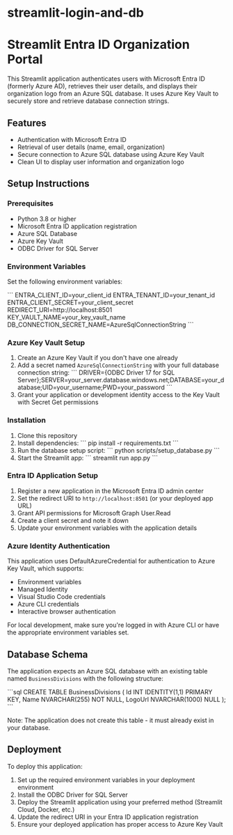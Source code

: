 # streamlit-login-and-db
# Streamlit Entra ID Organization Portal

This Streamlit application authenticates users with Microsoft Entra ID (formerly Azure AD), retrieves their user details, and displays their organization logo from an Azure SQL database. It uses Azure Key Vault to securely store and retrieve database connection strings.

## Features

- Authentication with Microsoft Entra ID
- Retrieval of user details (name, email, organization)
- Secure connection to Azure SQL database using Azure Key Vault
- Clean UI to display user information and organization logo

## Setup Instructions

### Prerequisites

- Python 3.8 or higher
- Microsoft Entra ID application registration
- Azure SQL Database
- Azure Key Vault
- ODBC Driver for SQL Server

### Environment Variables

Set the following environment variables:

\`\`\`
ENTRA_CLIENT_ID=your_client_id
ENTRA_TENANT_ID=your_tenant_id
ENTRA_CLIENT_SECRET=your_client_secret
REDIRECT_URI=http://localhost:8501
KEY_VAULT_NAME=your_key_vault_name
DB_CONNECTION_SECRET_NAME=AzureSqlConnectionString
\`\`\`

### Azure Key Vault Setup

1. Create an Azure Key Vault if you don't have one already
2. Add a secret named `AzureSqlConnectionString` with your full database connection string:
   \`\`\`
   DRIVER={ODBC Driver 17 for SQL Server};SERVER=your_server.database.windows.net;DATABASE=your_database;UID=your_username;PWD=your_password
   \`\`\`
3. Grant your application or development identity access to the Key Vault with Secret Get permissions

### Installation

1. Clone this repository
2. Install dependencies:
   \`\`\`
   pip install -r requirements.txt
   \`\`\`
3. Run the database setup script:
   \`\`\`
   python scripts/setup_database.py
   \`\`\`
4. Start the Streamlit app:
   \`\`\`
   streamlit run app.py
   \`\`\`

### Entra ID Application Setup

1. Register a new application in the Microsoft Entra ID admin center
2. Set the redirect URI to `http://localhost:8501` (or your deployed app URL)
3. Grant API permissions for Microsoft Graph User.Read
4. Create a client secret and note it down
5. Update your environment variables with the application details

### Azure Identity Authentication

This application uses DefaultAzureCredential for authentication to Azure Key Vault, which supports:

- Environment variables
- Managed Identity
- Visual Studio Code credentials
- Azure CLI credentials
- Interactive browser authentication

For local development, make sure you're logged in with Azure CLI or have the appropriate environment variables set.

## Database Schema

The application expects an Azure SQL database with an existing table named `BusinessDivisions` with the following structure:

\`\`\`sql
CREATE TABLE BusinessDivisions (
    Id INT IDENTITY(1,1) PRIMARY KEY,
    Name NVARCHAR(255) NOT NULL,
    LogoUrl NVARCHAR(1000) NULL
);
\`\`\`

Note: The application does not create this table - it must already exist in your database.

## Deployment

To deploy this application:

1. Set up the required environment variables in your deployment environment
2. Install the ODBC Driver for SQL Server
3. Deploy the Streamlit application using your preferred method (Streamlit Cloud, Docker, etc.)
4. Update the redirect URI in your Entra ID application registration
5. Ensure your deployed application has proper access to Azure Key Vault

